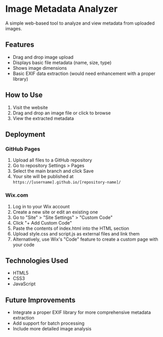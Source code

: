 # Image Metadata Analyzer

A simple web-based tool to analyze and view metadata from uploaded images.

## Features

- Drag and drop image upload
- Displays basic file metadata (name, size, type)
- Shows image dimensions
- Basic EXIF data extraction (would need enhancement with a proper library)

## How to Use

1. Visit the website
2. Drag and drop an image file or click to browse
3. View the extracted metadata

## Deployment

### GitHub Pages

1. Upload all files to a GitHub repository
2. Go to repository Settings > Pages
3. Select the main branch and click Save
4. Your site will be published at `https://[username].github.io/[repository-name]/`

### Wix.com

1. Log in to your Wix account
2. Create a new site or edit an existing one
3. Go to "Site" > "Site Settings" > "Custom Code"
4. Click "+ Add Custom Code"
5. Paste the contents of index.html into the HTML section
6. Upload style.css and script.js as external files and link them
7. Alternatively, use Wix's "Code" feature to create a custom page with your code

## Technologies Used

- HTML5
- CSS3
- JavaScript

## Future Improvements

- Integrate a proper EXIF library for more comprehensive metadata extraction
- Add support for batch processing
- Include more detailed image analysis